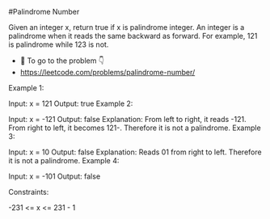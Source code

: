 #Palindrome Number

Given an integer x, return true if x is palindrome integer.
An integer is a palindrome when it reads the same backward as forward. For example, 121 is palindrome while 123 is not.
-	:paperclip: To go to the problem :point_down:
-	https://leetcode.com/problems/palindrome-number/


 

Example 1:

Input: x = 121
Output: true
Example 2:

Input: x = -121
Output: false
Explanation: From left to right, it reads -121. From right to left, it becomes 121-. Therefore it is not a palindrome.
Example 3:

Input: x = 10
Output: false
Explanation: Reads 01 from right to left. Therefore it is not a palindrome.
Example 4:

Input: x = -101
Output: false
 
Constraints:

-231 <= x <= 231 - 1
